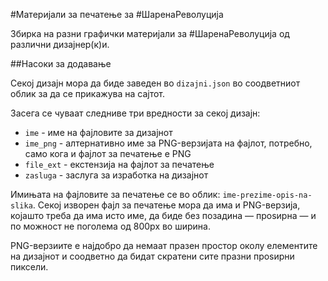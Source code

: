 #Материјали за печатење за #ШаренаРеволуција

Збирка на разни графички материјали за #ШаренаРеволуција од различни дизајнер(к)и.

##Насоки за додавање

Секој дизајн мора да биде заведен во `dizajni.json` во соодветниот облик за да се прикажува на сајтот.

Засега се чуваат следниве три вредности за секој дизајн:

* `ime` - име на фајловите за дизајнот
* `ime_png` - алтернативно име за PNG-верзијата на фајлот, потребно, само кога и фајлот за печатење е PNG
* `file_ext` - екстензија на фајлот за печатење
* `zasluga` - заслуга за изработка на дизајнот

Имињата на фајловите за печатење се во облик: `ime-prezime-opis-na-slika`. Секој изворен фајл за печатење мора да има и PNG-верзија, којашто треба да има исто име, да биде без позадина &mdash; проѕирна &mdash; и по можност не поголема од 800px во ширина.

PNG-верзиите е најдобро да немаат празен простор околу елементите на дизајнот и соодветно да бидат скратени сите празни проѕирни пиксели.
